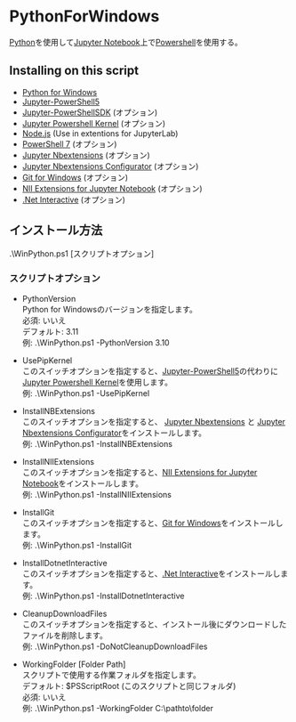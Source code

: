 # PythonForWindows
[Python](https://www.python.org/)を使用して[Jupyter Notebook](https://jupyter.org/)上で[Powershell](https://github.com/PowerShell/PowerShell)を使用する。  

## Installing on this script
- [Python for Windows](https://www.python.org/)
- [Jupyter-PowerShell5](https://github.com/DeepAQ/Jupyter-PowerShell5)
- [Jupyter-PowerShellSDK](https://github.com/sakaztk/Jupyter-PowerShellSDK) (オプション)
- [Jupyter Powershell Kernel](https://github.com/vors/jupyter-powershell) (オプション)
- [Node.js](https://nodejs.org/) (Use in extentions for JupyterLab)
- [PowerShell 7](https://github.com/PowerShell/PowerShell) (オプション)
- [Jupyter Nbextensions](https://github.com/ipython-contrib/jupyter_contrib_nbextensions) (オプション)
- [Jupyter Nbextensions Configurator](https://github.com/Jupyter-contrib/jupyter_nbextensions_configurator) (オプション)
- [Git for Windows](https://gitforwindows.org/) (オプション)
- [NII Extensions for Jupyter Notebook](https://github.com/NII-cloud-operation) (オプション)
- [.Net Interactive](https://github.com/dotnet/interactive) (オプション)

## インストール方法
.\WinPython.ps1 [スクリプトオプション]

### スクリプトオプション
- PythonVersion  
Python for Windowsのバージョンを指定します。  
必須: いいえ  
デフォルト: 3.11  
例: .\WinPython.ps1 -PythonVersion 3.10

- UsePipKernel  
このスイッチオプションを指定すると、[Jupyter-PowerShell5](https://github.com/DeepAQ/Jupyter-PowerShell5)の代わりに[Jupyter Powershell Kernel](https://github.com/vors/jupyter-powershell)を使用します。  
例: .\WinPython.ps1 -UsePipKernel

- InstallNBExtensions  
このスイッチオプションを指定すると、 [Jupyter Nbextensions](https://github.com/ipython-contrib/jupyter_contrib_nbextensions) と [Jupyter Nbextensions Configurator](https://github.com/Jupyter-contrib/jupyter_nbextensions_configurator)をインストールします。  
例: .\WinPython.ps1 -InstallNBExtensions

- InstallNIIExtensions  
このスイッチオプションを指定すると、[NII Extensions for Jupyter Notebook](https://github.com/NII-cloud-operation)をインストールします。  
例: .\WinPython.ps1 -InstallNIIExtensions

- InstallGit  
このスイッチオプションを指定すると、[Git for Windows](https://gitforwindows.org/)をインストールします。  
例: .\WinPython.ps1 -InstallGit

- InstallDotnetInteractive  
このスイッチオプションを指定すると、[.Net Interactive](https://github.com/dotnet/interactive)をインストールします。  
例: .\WinPython.ps1 -InstallDotnetInteractive

- CleanupDownloadFiles  
このスイッチオプションを指定すると、インストール後にダウンロードしたファイルを削除します。  
例: .\WinPython.ps1 -DoNotCleanupDownloadFiles

- WorkingFolder [Folder Path]  
スクリプトで使用する作業フォルダを指定します。  
デフォルト: $PSScriptRoot (このスクリプトと同じフォルダ)  
必須: いいえ  
例: .\WinPython.ps1 -WorkingFolder C:\pathto\folder
